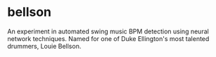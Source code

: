 # bellson
An experiment in automated swing music BPM detection using neural network techniques. Named for one of Duke Ellington's most talented drummers, Louie Bellson.
